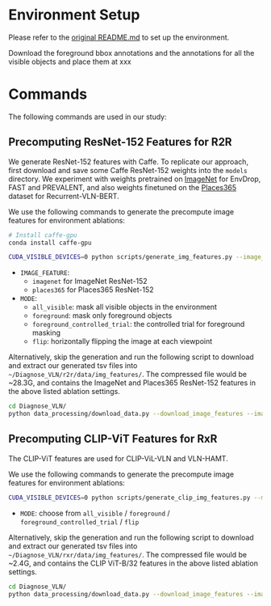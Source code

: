 # Environment Setup
Please refer to the [original README.md](./original_README.md) to set up the environment.

Download the foreground bbox annotations and the annotations for all the visible objects and place them at xxx


# Commands

The following commands are used in our study:


## Precomputing ResNet-152 Features for R2R

We generate ResNet-152 features with Caffe. To replicate our approach, first download and save some Caffe ResNet-152 weights into the `models` directory. We experiment with weights pretrained on [ImageNet](https://github.com/KaimingHe/deep-residual-networks) for EnvDrop, FAST and PREVALENT, and also weights finetuned on the [Places365](https://github.com/CSAILVision/places365) dataset for Recurrent-VLN-BERT.

We use the following commands to generate the precompute image features for environment ablations:

```bash
# Install caffe-gpu
conda install caffe-gpu

CUDA_VISIBLE_DEVICES=0 python scripts/generate_img_features.py --image_feature [IMAGE_FEATURE] --mode [MODE]
```
- `IMAGE_FEATURE`: 
  - `imagenet` for ImageNet ResNet-152
  - `places365` for Places365 ResNet-152
- `MODE`:
  - `all_visible`: mask all visible objects in the environment
  - `foreground`: mask only foreground objects
  - `foreground_controlled_trial`: the controlled trial for foreground masking
  - `flip`: horizontally flipping the image at each viewpoint


Alternatively, skip the generation and run the following script to download and extract our generated tsv files into `~/Diagnose_VLN/r2r/data/img_features/`. The compressed file would be ~28.3G, and contains the ImageNet and Places365 ResNet-152 features in the above listed ablation settings.

```bash
cd Diagnose_VLN/
python data_processing/download_data.py --download_image_features --image_fearture_dataset r2r
```


## Precomputing CLIP-ViT Features for RxR

The CLIP-ViT features are used for CLIP-ViL-VLN and VLN-HAMT. 

We use the following commands to generate the precompute image features for environment ablations:

```bash
CUDA_VISIBLE_DEVICES=0 python scripts/generate_clip_img_features.py --mode [MODE]
```
- `MODE`: choose from `all_visible` / `foreground` / `foreground_controlled_trial` / `flip`

Alternatively, skip the generation and run the following script to download and extract our generated tsv files into `~/Diagnose_VLN/rxr/data/img_features/`. The compressed file would be ~2.4G, and contains the CLIP ViT-B/32 features in the above listed ablation settings.

```bash
cd Diagnose_VLN/
python data_processing/download_data.py --download_image_features --image_fearture_dataset rxr
```